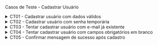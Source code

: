 
Casos de Teste - Cadastrar Usuário
<details><summary>CT01 - Cadastrar usuário com dados válidos</summary> <table> <thead> <tr align="center"> <th colspan="2">CT01 - Cadastrar usuário com dados válidos</th> </tr> </thead> <tbody> <tr> <td><strong>Pré-condições</strong></td> <td>O administrador deve estar autenticado no sistema.</td> </tr> <tr> <td><strong>Entradas</strong></td> <td>Nome, Email, Função, Senha válidos.</td> </tr> <tr> <td><strong>Passos</strong></td> <td> 1. Acessar a opção de cadastro de usuários.<br> 2. Preencher todos os campos obrigatórios com dados válidos.<br> 3. Clicar no botão "Cadastrar". </td> </tr> <tr> <td><strong>Resultado Esperado</strong></td> <td>O sistema cadastra o novo usuário e exibe uma mensagem de confirmação.</td> </tr> </tbody> </table> </details> <details>

<summary>CT02 - Cadastrar usuário com senha temporária</summary> <table> <thead> <tr align="center"> <th colspan="2">CT02 - Cadastrar usuário com senha temporária</th> </tr> </thead> <tbody> <tr> <td><strong>Pré-condições</strong></td> <td>O administrador deve estar autenticado no sistema.</td> </tr> <tr> <td><strong>Entradas</strong></td> <td>Nome, Email, Função (sem senha preenchida).</td> </tr> <tr> <td><strong>Passos</strong></td> <td> 1. Acessar a opção de cadastro de usuários.<br> 2. Preencher os dados, deixando o campo de senha vazio.<br> 3. Selecionar a opção "Gerar senha temporária".<br> 4. Clicar em "Cadastrar". </td> </tr> <tr> <td><strong>Resultado Esperado</strong></td> <td>O sistema gera uma senha temporária, envia por email ao novo usuário e confirma o cadastro.</td> </tr> </tbody> </table> </details> <details>

<summary>CT03 - Tentar cadastrar usuário com e-mail já existente</summary> <table> <thead> <tr align="center"> <th colspan="2">CT03 - E-mail já existente no sistema</th> </tr> </thead> <tbody> <tr> <td><strong>Pré-condições</strong></td> <td>O administrador deve estar autenticado no sistema.</td> </tr> <tr> <td><strong>Entradas</strong></td> <td>Nome, Email já cadastrado, Função, Senha.</td> </tr> <tr> <td><strong>Passos</strong></td> <td> 1. Acessar a tela de cadastro.<br> 2. Preencher o formulário com um e-mail já cadastrado.<br> 3. Clicar em "Cadastrar". </td> </tr> <tr> <td><strong>Resultado Esperado</strong></td> <td>O sistema exibe uma mensagem de erro e impede a duplicação de usuários.</td> </tr> </tbody> </table> </details> <details>

<summary>CT04 - Tentar cadastrar usuário com campos obrigatórios em branco</summary> <table> <thead> <tr align="center"> <th colspan="2">CT04 - Campos obrigatórios em branco</th> </tr> </thead> <tbody> <tr> <td><strong>Pré-condições</strong></td> <td>O administrador deve estar autenticado no sistema.</td> </tr> <tr> <td><strong>Entradas</strong></td> <td>Alguns campos obrigatórios não preenchidos (ex: nome ou email em branco).</td> </tr> <tr> <td><strong>Passos</strong></td> <td> 1. Acessar a tela de cadastro.<br> 2. Deixar um ou mais campos obrigatórios em branco.<br> 3. Clicar em "Cadastrar". </td> </tr> <tr> <td><strong>Resultado Esperado</strong></td> <td>O sistema exibe mensagens de validação informando os campos obrigatórios não preenchidos.</td> </tr> </tbody> </table> </details> <details>

<summary>CT05 - Confirmar mensagem de sucesso após cadastro</summary> <table> <thead> <tr align="center"> <th colspan="2">CT05 - Mensagem de sucesso após cadastro</th> </tr> </thead> <tbody> <tr> <td><strong>Pré-condições</strong></td> <td>O administrador deve estar autenticado no sistema.</td> </tr> <tr> <td><strong>Entradas</strong></td> <td>Nome, Email, Função, Senha válidos.</td> </tr> <tr> <td><strong>Passos</strong></td> <td> 1. Realizar o cadastro normalmente com dados válidos.<br> 2. Observar a tela após o envio do formulário. </td> </tr> <tr> <td><strong>Resultado Esperado</strong></td> <td>O sistema exibe uma mensagem de sucesso confirmando que o usuário foi cadastrado.</td> </tr> </tbody> </table> </details>